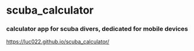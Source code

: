 # scuba_calculator
### calculator app for scuba divers, dedicated for mobile devices
https://luc022.github.io/scuba_calculator/

